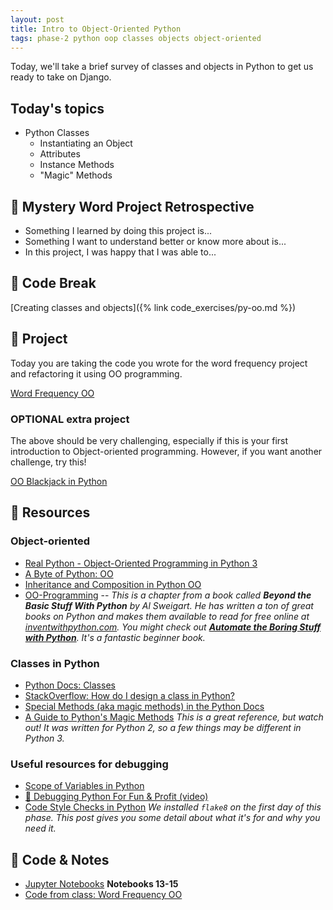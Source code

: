 ```yaml
---
layout: post
title: Intro to Object-Oriented Python
tags: phase-2 python oop classes objects object-oriented
---
```


Today, we'll take a brief survey of classes and objects in Python to get us ready to take on Django.

## Today's topics

- Python Classes
  - Instantiating an Object
  - Attributes
  - Instance Methods
  - "Magic" Methods

## 🔎 Mystery Word Project Retrospective

- Something I learned by doing this project is...
- Something I want to understand better or know more about is...
- In this project, I was happy that I was able to...

## 🐍 Code Break

[Creating classes and objects]({% link code_exercises/py-oo.md %})

## 🎯 Project

Today you are taking the code you wrote for the word frequency project and refactoring it using OO programming.

[Word Frequency OO](https://classroom.github.com/a/wZ9fu5n_)

### OPTIONAL extra project

The above should be very challenging, especially if this is your first introduction to Object-oriented programming. However, if you want another challenge, try this!

[OO Blackjack in Python](https://classroom.github.com/a/YZdkKHrI)

## 🔖 Resources

### Object-oriented

- [Real Python - Object-Oriented Programming in Python 3](https://realpython.com/python3-object-oriented-programming/)
- [A Byte of Python: OO](https://python.swaroopch.com/oop.html)
- [Inheritance and Composition in Python OO](https://realpython.com/inheritance-composition-python/)
- [OO-Programming](https://inventwithpython.com/beyond/chapter15.html) -- _This is a chapter from a book called **Beyond the Basic Stuff With Python** by Al Sweigart. He has written a ton of great books on Python and makes them available to read for free online at [inventwithpython.com](https://inventwithpython.com/). You might check out [**Automate the Boring Stuff with Python**](https://automatetheboringstuff.com/). It's a fantastic beginner book._

### Classes in Python

- [Python Docs: Classes](https://docs.python.org/3/tutorial/classes.html)
- [StackOverflow: How do I design a class in Python?](https://stackoverflow.com/questions/4203163/how-do-i-design-a-class-in-python/4203836#4203836)
- [Special Methods (aka magic methods) in the Python Docs](https://docs.python.org/3/reference/datamodel.html#special-method-names)
- [A Guide to Python's Magic Methods](https://rszalski.github.io/magicmethods/) _This is a great reference, but watch out! It was written for Python 2, so a few things may be different in Python 3._

### Useful resources for debugging

- [Scope of Variables in Python](https://www.datacamp.com/community/tutorials/scope-of-variables-python)
- [🐛 Debugging Python For Fun & Profit (video)](https://www.youtube.com/watch?v=rMCZgYfEJJI)
- [Code Style Checks in Python](https://julien.danjou.info/code-style-checks-in-python/) _We installed `flake8` on the first day of this phase. This post gives you some detail about what it's for and why you need it._

## 🦉 Code & Notes

- [Jupyter Notebooks](https://github.com/Momentum-Team-11/python-notebooks) **Notebooks 13-15**
- [Code from class: Word Frequency OO](https://github.com/Momentum-Team-11/python-oo-word-frequency-amygori)
